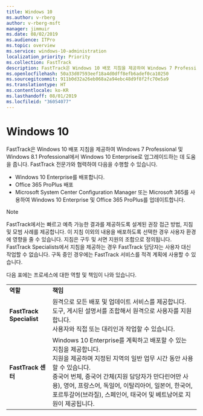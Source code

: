 ```yaml
---
title: Windows 10
ms.author: v-rberg
author: v-rberg-msft
manager: jimmuir
ms.date: 08/02/2019
ms.audience: ITPro
ms.topic: overview
ms.service: windows-10-administration
localization_priority: Priority
ms.collection: FastTrack
description: FastTrack은 Windows 10 배포 지침을 제공하여 Windows 7 Professional 및 Windows 8.1 Professional에서 Windows 10 Enterprise로 업그레이드하는 데 도움을 줍니다.
ms.openlocfilehash: 50a33d07593eef18a4d0dff8efb6adef0ca10250
ms.sourcegitcommit: 911b0d32a26eb068a2a94ebc48d9f8f2fc70e5a9
ms.translationtype: HT
ms.contentlocale: ko-KR
ms.lasthandoff: 08/01/2019
ms.locfileid: "36054077"
---
```

# <a name="windows-10"></a>Windows 10

FastTrack은 Windows 10 배포 지침을 제공하여 Windows 7 Professional 및 Windows 8.1 Professional에서 Windows 10 Enterprise로 업그레이드하는 데 도움을 줍니다. FastTrack 전문가와 협력하여 다음을 수행할 수 있습니다.

- Windows 10 Enterprise를 배포합니다.
- Office 365 ProPlus 배포 
- Microsoft System Center Configuration Manager 또는 Microsoft 365를 사용하여 Windows 10 Enterprise 및 Office 365 ProPlus를 업데이트합니다.
  
> [!NOTE]
> FastTrack에서는 빠르고 예측 가능한 결과를 제공하도록 설계된 권장 접근 방법, 지침 및 모범 사례를 제공합니다. 이 지침 이외의 내용을 배포하도록 선택한 경우 사용자 환경에 영향을 줄 수 있습니다. 지침은 구두 및 서면 지원의 조합으로 정의됩니다. FastTrack Specialists에서 지침을 제공하는 경우 FastTrack 담당자는 사용자 대신 작업할 수 없습니다. 구독 중인 경우에는 FastTrack 서비스를 적격 계획에 사용할 수 있습니다.  
    
다음 표에는 프로세스에 대한 역할 및 책임이 나와 있습니다.

|||
|:-----|:-----|
|**역할** <br/> |**책임** <br/> |
|**FastTrack Specialist** <br/> |원격으로 모든 배포 및 업데이트 서비스를 제공합니다.  <br/> 도구, 게시된 설명서를 조합해서 원격으로 사용자를 지원합니다. <br/> 사용자와 직접 또는 대리인과 작업할 수 있습니다.|
|**FastTrack 센터**  <br/> |Windows 10 Enterprise를 계획하고 배포할 수 있는 지침을 제공합니다.   <br/> 지원을 제공하며 지정된 지역의 일반 업무 시간 동안 사용할 수 있습니다. <br/> 중국어 번체, 중국어 간체(지원 담당자가 만다린어만 사용), 영어, 프랑스어, 독일어, 이탈리아어, 일본어, 한국어, 포르투갈어(브라질), 스페인어, 태국어 및 베트남어로 지원이 제공됩니다.|
 

 